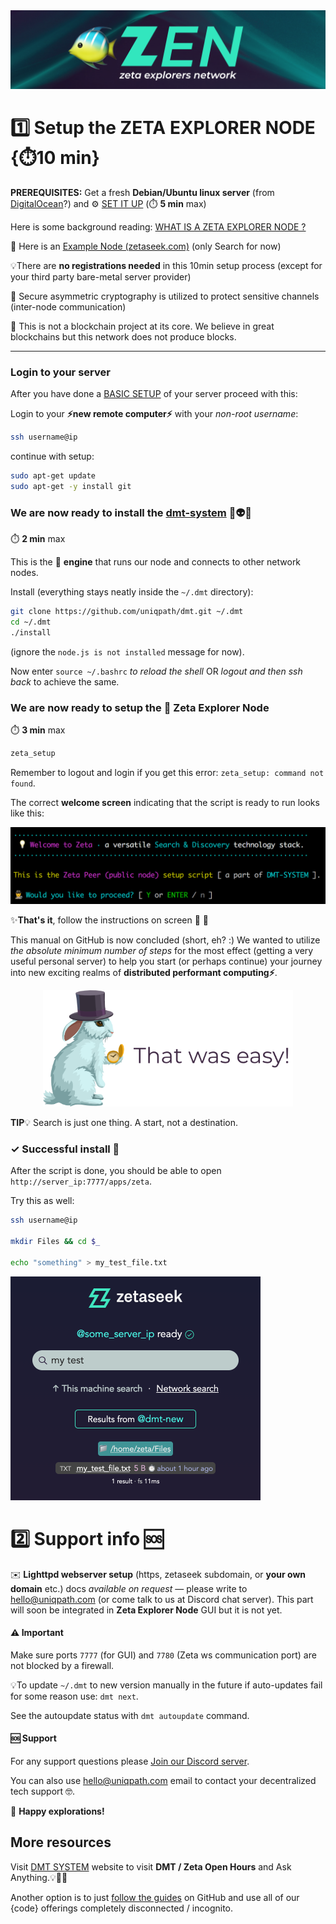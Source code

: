 <img src="img/ZEN.png">

# 1️⃣ **Setup the ZETA EXPLORER NODE** {⏱️10 min}

**PREREQUISITES:** Get a fresh **Debian/Ubuntu linux server** (from [DigitalOcean](https://www.digitalocean.com/)?) and ⚙️ [SET IT UP](./SERVER_SETUP.md) (⏱️ **5 min** max)

Here is some background reading: [WHAT IS A ZETA EXPLORER NODE ?](./ZETA_BACKGROUND.md)

🔎 Here is an [Example Node (zetaseek.com)](https://zetaseek.com) (only Search for now)

💡There are **no registrations needed** in this 10min setup process (except for your third party bare-metal server provider)

🔐 Secure asymmetric cryptography is utilized to protect sensitive channels (inter-node communication)

🔗 This is not a blockchain project at its core. We believe in great blockchains but this network does not produce blocks.

---

### Login to your server

After you have done a [BASIC SETUP](./SERVER_SETUP.md) of your server proceed with this:

Login to your **⚡new remote computer⚡** with your *non-root username*:

```bash
ssh username@ip
```

 continue with setup:

```bash
sudo apt-get update
sudo apt-get -y install git
```

### **We are now ready** to install the [dmt-system](https://dmt-system.com) 👋👽🚀

⏱️ **2 min** max

This is the 🚂 **engine** that runs our node and connects to other network nodes.

Install (everything stays neatly inside the `~/.dmt` directory):

```bash
git clone https://github.com/uniqpath/dmt.git ~/.dmt
cd ~/.dmt
./install
```

(ignore the `node.js is not installed` message for now).

Now enter `source ~/.bashrc` *to reload the shell* OR *logout and then ssh back* to achieve the same.

### **We are now ready** to setup the 🐠 **Zeta Explorer Node**

⏱️ **3 min** max

```bash
zeta_setup
```

Remember to logout and login if you get this error: `zeta_setup: command not found`.

The correct **welcome screen** indicating that the script is ready to run looks like this:

![zeta_setup](./img/zeta_setup.png)

✨**That's it**, follow the instructions on screen 👣 🐇

This manual on GitHub is now concluded (short, eh? :) We wanted to utilize *the absolute minimum number of steps* for the most effect (getting a very useful personal server) to help you start (or perhaps continue) your journey into new exciting realms of **distributed performant computing⚡**.

<p align="center">
  <img src="./img/rabbit_easy.png" width="400px">
</p>

**TIP**💡 Search is just one thing. A start, not a destination.

### ✓ Successful install 🎉

After the script is done, you should be able to open `http://server_ip:7777/apps/zeta`.

Try this as well:

```bash
ssh username@ip

mkdir Files && cd $_

echo "something" > my_test_file.txt
```

<img src="./img/zetaseek_test_file_search.png" alt="test file search" style="zoom:50%;" />

# 2️⃣ Support info 🆘

✉️ **Lighttpd webserver setup** (https, zetaseek subdomain, or **your own domain** etc.) docs *available on request* — please write to hello@uniqpath.com (or come talk to us at Discord chat server). This part will soon be integrated in **Zeta Explorer Node** GUI but it is not yet.

#### ⚠️ Important

Make sure ports `7777` (for GUI) and `7780` (Zeta ws communication port) are not blocked by a firewall.

💡To update `~/.dmt` to new version manually in the future if auto-updates fail for some reason use: `dmt next`.

See the autoupdate status with `dmt autoupdate` command.

#### 🆘 Support

For any support questions please [Join our Discord server](https://discord.com/invite/XvJzmtF).

You can also use hello@uniqpath.com email to contact your decentralized tech support 🤓.

🐠 **Happy explorations!**

## More resources

Visit [DMT SYSTEM](https://dmt-system.com) website to visit **DMT / Zeta Open Hours** and Ask Anything.💡🚀🎸 

Another option is to just [follow the guides](https://github.com/uniqpath/info) on GitHub and use all of our {code} offerings completely disconnected / incognito.



